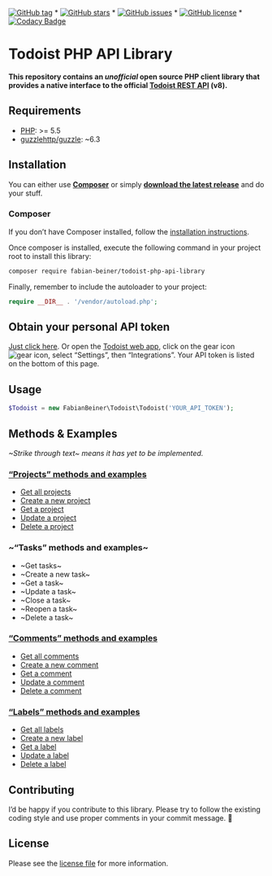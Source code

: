 [![GitHub tag](https://img.shields.io/github/tag/FabianBeiner/Todoist-PHP-API-Library.svg)](https://github.com/FabianBeiner/Todoist-PHP-API-Library/tags) * [![GitHub stars](https://img.shields.io/github/stars/FabianBeiner/Todoist-PHP-API-Library.svg)](https://github.com/FabianBeiner/Todoist-PHP-API-Library/stargazers) * [![GitHub issues](https://img.shields.io/github/issues/FabianBeiner/Todoist-PHP-API-Library.svg)](https://github.com/FabianBeiner/Todoist-PHP-API-Library/issues) * [![GitHub license](https://img.shields.io/github/license/FabianBeiner/Todoist-PHP-API-Library.svg)](https://github.com/FabianBeiner/Todoist-PHP-API-Library/blob/master/LICENSE) * [![Codacy Badge](https://api.codacy.com/project/badge/Grade/a8cad853a2b041a896753b4dda5659ad)](https://www.codacy.com/app/FabianBeiner/Todoist-PHP-API-Library?utm_source=github.com&amp;utm_medium=referral&amp;utm_content=FabianBeiner/Todoist-PHP-API-Library&amp;utm_campaign=Badge_Grade)# Todoist PHP API Library**This repository contains an _unofficial_ open source PHP client library that provides a native interface to the official [Todoist REST API](https://developer.todoist.com/rest/v8/) (v8).**## Requirements- [PHP](http://php.net/): >= 5.5- [guzzlehttp/guzzle](https://packagist.org/packages/guzzlehttp/guzzle): ~6.3## InstallationYou can either use [**Composer**](https://getcomposer.org/) or simply [**download the latest release**](https://github.com/FabianBeiner/Todoist-PHP-API-Library/releases) and do your stuff.### ComposerIf you don’t have Composer installed, follow the [installation instructions](https://getcomposer.org/doc/00-intro.md).Once composer is installed, execute the following command in your project root to install this library:```shcomposer require fabian-beiner/todoist-php-api-library```Finally, remember to include the autoloader to your project:```phprequire __DIR__ . '/vendor/autoload.php';```## Obtain your personal API token[Just click here](https://todoist.com/Users/viewPrefs?page=integrations). Or open the [Todoist web app](https://todoist.com), click on the gear icon ![gear icon](https://user-images.githubusercontent.com/86269/32700618-cc113902-c7c7-11e7-9a8c-263f64510ccb.jpeg), select “Settings”, then “Integrations”. Your API token is listed on the bottom of this page.## Usage```php$Todoist = new FabianBeiner\Todoist\Todoist('YOUR_API_TOKEN');```## Methods & Examples_~Strike through text~ means it has yet to be implemented._### [“Projects” methods and examples](https://github.com/FabianBeiner/Todoist-PHP-API-Library/wiki/Methods:-Projects#projects-methods-and-examples)* [Get all projects](https://github.com/FabianBeiner/Todoist-PHP-API-Library/wiki/Methods:-Projects#get-all-projects)* [Create a new project](https://github.com/FabianBeiner/Todoist-PHP-API-Library/wiki/Methods:-Projects#create-a-new-project)* [Get a project](https://github.com/FabianBeiner/Todoist-PHP-API-Library/wiki/Methods:-Projects#get-a-project)* [Update a project](https://github.com/FabianBeiner/Todoist-PHP-API-Library/wiki/Methods:-Projects#update-actually-rename-a-project)* [Delete a project](https://github.com/FabianBeiner/Todoist-PHP-API-Library/wiki/Methods:-Projects#delete-a-project)### ~“Tasks” methods and examples~* ~Get tasks~* ~Create a new task~* ~Get a task~* ~Update a task~* ~Close a task~* ~Reopen a task~* ~Delete a task~### [“Comments” methods and examples](https://github.com/FabianBeiner/Todoist-PHP-API-Library/wiki/Methods:-Comments#comments-methods-and-examples)* [Get all comments](https://github.com/FabianBeiner/Todoist-PHP-API-Library/wiki/Methods:-Comments#get-all-comments)* [Create a new comment](https://github.com/FabianBeiner/Todoist-PHP-API-Library/wiki/Methods:-Comments#create-a-new-comment)* [Get a comment](https://github.com/FabianBeiner/Todoist-PHP-API-Library/wiki/Methods:-Comments#get-a-comment)* [Update a comment](https://github.com/FabianBeiner/Todoist-PHP-API-Library/wiki/Methods:-Comments#update-a-comment)* [Delete a comment](https://github.com/FabianBeiner/Todoist-PHP-API-Library/wiki/Methods:-Comments#delete-a-comment)### [“Labels” methods and examples](https://github.com/FabianBeiner/Todoist-PHP-API-Library/wiki/Methods:-Labels#labels-methods-and-examples)* [Get all labels](https://github.com/FabianBeiner/Todoist-PHP-API-Library/wiki/Methods:-Labels#get-all-labels)* [Create a new label](https://github.com/FabianBeiner/Todoist-PHP-API-Library/wiki/Methods:-Labels#create-a-new-label)* [Get a label](https://github.com/FabianBeiner/Todoist-PHP-API-Library/wiki/Methods:-Labels#get-a-label)* [Update a label](https://github.com/FabianBeiner/Todoist-PHP-API-Library/wiki/Methods:-Labels#update-actually-rename-a-label)* [Delete a label](https://github.com/FabianBeiner/Todoist-PHP-API-Library/wiki/Methods:-Labels#delete-a-label)## ContributingI’d be happy if you contribute to this library. Please try to follow the existing coding style and use proper comments in your commit message. 🙏## LicensePlease see the [license file](https://github.com/FabianBeiner/Todoist-PHP-API-Library/blob/master/LICENSE) for more information.